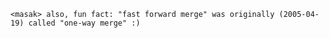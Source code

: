     <masak> also, fun fact: "fast forward merge" was originally (2005-04-19) called "one-way merge" :)
